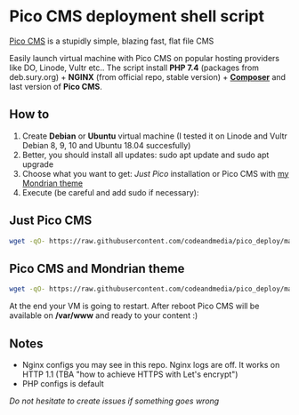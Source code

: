 # Pico CMS deployment shell script

[Pico CMS](https://github.com/picocms/Pico) is a stupidly simple, blazing fast, flat file CMS

Easily launch virtual machine with Pico CMS on popular hosting providers like DO, Linode, Vultr etc.. The script install **PHP 7.4** (packages from deb.sury.org) + **NGINX** (from official repo, stable version) + **[Composer](https://github.com/composer/composer)** and last version of **Pico CMS**.  

## How to 

1. Create **Debian** or **Ubuntu** virtual machine (I tested it on Linode and Vultr Debian 8, 9, 10 and Ubuntu 18.04 succesfully)
2. Better, you should install all updates: sudo apt update and sudo apt upgrade
3. Choose what you want to get: *Just Pico* installation or Pico CMS with [my Mondrian theme](https://github.com/codeandmedia/pico_mondrian)
4. Execute (be careful and add sudo if necessary):

## Just Pico CMS 

```bash
wget -qO- https://raw.githubusercontent.com/codeandmedia/pico_deploy/master/pico.sh | bash
```

## Pico CMS and Mondrian theme

```bash
wget -qO- https://raw.githubusercontent.com/codeandmedia/pico_deploy/master/pico_mondrian.sh | bash
```

At the end your VM is going to restart. After reboot Pico CMS will be available on **/var/www** and ready to your content :) 

## Notes

+ Nginx configs you may see in this repo. Nginx logs are off. It works on HTTP 1.1 (TBA "how to achieve HTTPS with Let's encrypt")
+ PHP configs is default

*Do not hesitate to create issues if something goes wrong*
